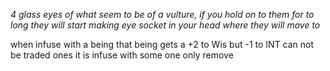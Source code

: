 *4 glass eyes of what seem to be of a vulture,
if you hold on to them for to long they will start making eye socket in your head where they will move to*


when infuse with a being that being gets a +2 to Wis but -1 to INT
can not be traded ones it is infuse with some one only remove 